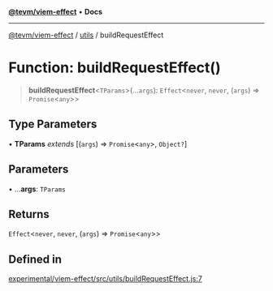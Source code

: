 [**@tevm/viem-effect**](../../README.md) • **Docs**

***

[@tevm/viem-effect](../../modules.md) / [utils](../README.md) / buildRequestEffect

# Function: buildRequestEffect()

> **buildRequestEffect**\<`TParams`\>(...`args`): `Effect`\<`never`, `never`, (`args`) => `Promise`\<`any`\>\>

## Type Parameters

• **TParams** *extends* [(`args`) => `Promise`\<`any`\>, `Object?`]

## Parameters

• ...**args**: `TParams`

## Returns

`Effect`\<`never`, `never`, (`args`) => `Promise`\<`any`\>\>

## Defined in

[experimental/viem-effect/src/utils/buildRequestEffect.js:7](https://github.com/qbzzt/tevm-monorepo/blob/main/experimental/viem-effect/src/utils/buildRequestEffect.js#L7)
